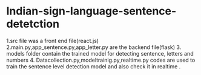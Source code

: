 # Indian-sign-language-sentence-detetction
1.src file was a front end file(react.js)
2.main.py,app_sentence.py,app_letter.py are the backend file(flask)
3. models folder contain the trained model for detecting sentence, letters and numbers
4. Datacollection.py,modeltrainig.py,realtime.py codes are used to train the sentence level detection model and also check it in realtime .
